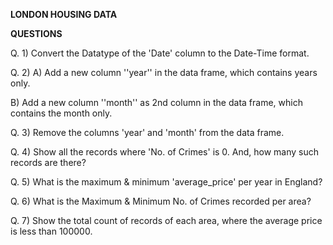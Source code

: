 ﻿**LONDON HOUSING DATA**

**QUESTIONS**

Q. 1) Convert the Datatype of the 'Date' column to the Date-Time format.

Q. 2) A) Add a new column ''year'' in the data frame, which contains years only.

B) Add a new column ''month'' as 2nd column in the data frame, which contains the month only.

Q. 3) Remove the columns 'year' and 'month' from the data frame.

Q. 4) Show all the records where 'No. of Crimes' is 0. And, how many such records are there?

Q. 5) What is the maximum & minimum 'average\_price' per year in England?

Q. 6) What is the Maximum & Minimum No. of Crimes recorded per area?

Q. 7) Show the total count of records of each area, where the average price is less than 100000.

